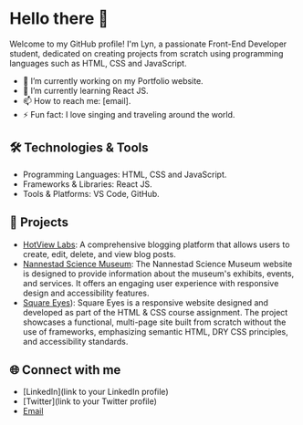 


# Hello there 👋

Welcome to my GitHub profile! I'm Lyn, a passionate Front-End Developer student, dedicated on creating projects from scratch using programming languages such as HTML, CSS and JavaScript.

- 🔭 I’m currently working on my Portfolio website.
- 🌱 I’m currently learning React JS.
- 📫 How to reach me: [email].
- ⚡ Fun fact: I love singing and traveling around the world.

## 🛠️ Technologies & Tools
- Programming Languages: HTML, CSS and JavaScript.
- Frameworks & Libraries: React JS.
- Tools & Platforms: VS Code, GitHub.

## 🚀 Projects
- [HotView Labs](https://norofffeu.github.io/FED1-PE1-lynar13/): A comprehensive blogging platform that allows users to create, edit, delete, and view blog posts. 
- [Nannestad Science Museum](https://lynar13.github.io/nannestad-science-museum/): The Nannestad Science Museum website is designed to provide information about the museum's exhibits, events, and services. It offers an engaging user experience with responsive design and accessibility features.
- [Square Eyes](https://norofffeu.github.io/html-css-course-assignment-lynar13/home.html)): Square Eyes is a responsive website designed and developed as part of the HTML & CSS course assignment. The project showcases a functional, multi-page site built from scratch without the use of frameworks, emphasizing semantic HTML, DRY CSS principles, and accessibility standards.


## 🌐 Connect with me
- [LinkedIn](link to your LinkedIn profile)
- [Twitter](link to your Twitter profile)
- [Email](babyjelly13@gmail.com)






